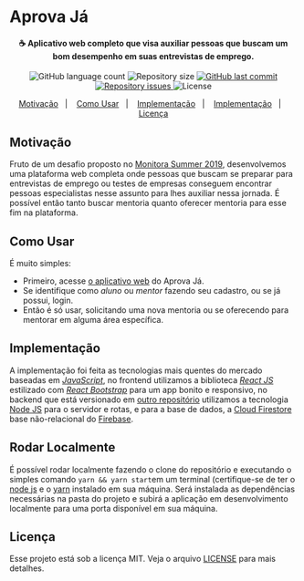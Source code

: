 # Aprova Já

<h4 align="center">
  ☕ Aplicativo web completo que visa auxiliar pessoas que buscam um bom desempenho em suas entrevistas de emprego.
</h4>

<p align="center">
  <img alt="GitHub language count" src="https://img.shields.io/github/languages/count/brendonhc/embaralhador.svg">

  <img alt="Repository size" src="https://img.shields.io/github/repo-size/brendonhc/embaralhador.svg">
  
  <a href="https://github.com/brendonhc/embaralhador/commits/master">
    <img alt="GitHub last commit" src="https://img.shields.io/github/last-commit/brendonhc/embaralhador.svg">
  </a>

  <a href="https://github.com/brendonhc/embaralhador/issues">
    <img alt="Repository issues" src="https://img.shields.io/github/issues/brendonhc/embaralhador.svg">
  </a>

  <img alt="License" src="https://img.shields.io/badge/license-MIT-brightgreen">
</p>

<p align="center">
  <a href="#motivação">Motivação</a>&nbsp;&nbsp;&nbsp;|&nbsp;&nbsp;&nbsp;
  <a href="#como-usar">Como Usar</a>&nbsp;&nbsp;&nbsp;|&nbsp;&nbsp;&nbsp;
  <a href="#implementação">Implementação</a>&nbsp;&nbsp;&nbsp;|&nbsp;&nbsp;&nbsp;
  <a href="#rodar-localmente">Implementação</a>&nbsp;&nbsp;&nbsp;|&nbsp;&nbsp;&nbsp;
  <a href="#licença">Licença</a>
</p>

## Motivação

Fruto de um desafio proposto no [Monitora Summer 2019](http://monitorasummer.com.br/), desenvolvemos uma plataforma web completa onde pessoas que buscam se preparar para entrevistas de emprego ou testes de empresas conseguem encontrar pessoas especialistas nesse assunto para lhes auxiliar nessa jornada. É possível então tanto buscar mentoria quanto oferecer mentoria para esse fim na plataforma.

## Como Usar

É muito simples:

- Primeiro, acesse [o aplicativo web](https://aprovaja-monitorasummer.herokuapp.com/) do Aprova Já.
- Se identifique como *aluno* ou *mentor* fazendo seu cadastro, ou se já possui, login.
- Então é só usar, solicitando uma nova mentoria ou se oferecendo para mentorar em alguma área específica.

## Implementação

A implementação foi feita as tecnologias mais quentes do mercado baseadas em [*JavaScript*](https://developer.mozilla.org/pt-BR/docs/Web/JavaScript), no frontend utilizamos a biblioteca [*React JS*](https://pt-br.reactjs.org/) estilizado com [*React Bootstrap*](https://react-bootstrap.github.io/) para um app bonito e responsivo, no backend que está versionado em [outro repositório](https://github.com/brendonhc/aprova_ja/) utilizamos a tecnologia [Node JS]() para o servidor e rotas, e para a base de dados, a [Cloud Firestore](https://firebase.google.com/docs/firestore/) base não-relacional do [Firebase](https://firebase.google.com/).

## Rodar Localmente

É possível rodar localmente fazendo o clone do repositório e executando o simples comando `yarn && yarn start`em um terminal (certifique-se de ter o [node js](https://nodejs.org/) e o [yarn](https://yarnpkg.com/) instalado em sua máquina. Será instalada as dependências necessárias na pasta do projeto e subirá a aplicação em desenvolvimento localmente para uma porta disponível em sua máquina.

## Licença

Esse projeto está sob a licença MIT. Veja o arquivo [LICENSE](LICENSE.md) para mais detalhes.
